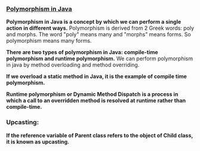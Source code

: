 ### [Polymorphism in Java](https://www.javatpoint.com/runtime-polymorphism-in-java)      
**Polymorphism in Java is a concept by which we can perform a single action in different ways.**    Polymorphism is derived from 2 Greek words: poly and morphs. The word "poly" means many and "morphs" means forms. So polymorphism means many forms.   

**There are two types of polymorphism in Java: compile-time polymorphism and runtime polymorphism.** We can perform polymorphism in java by method overloading and method overriding.  

**If we overload a static method in Java, it is the example of compile time polymorphism.**   

**Runtime polymorphism or Dynamic Method Dispatch is a process in which a call to an overridden method is resolved at runtime rather than compile-time.**   

### Upcasting:   
**If the reference variable of Parent class refers to the object of Child class, it is known as upcasting.**   


